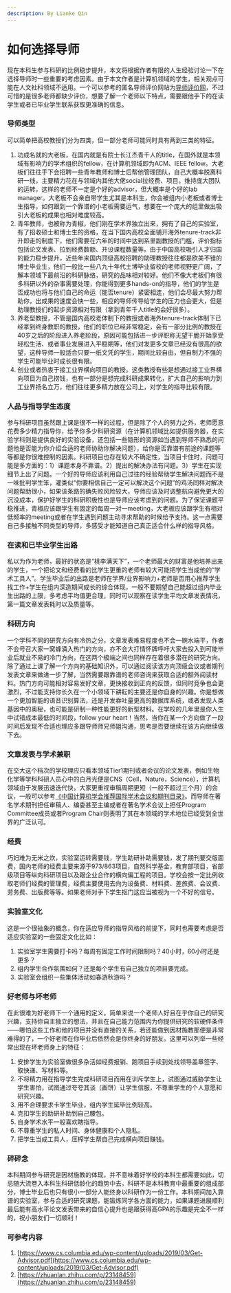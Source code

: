 ```yaml
---
description: By Lianke Qin
---
```


# 如何选择导师



现在本科生参与科研的比例稳步提升，本文将根据作者有限的人生经验讨论一下在选择导师时一些重要的考虑因素。由于本文作者是计算机领域的学生，相关观点可能在人文社科领域不适用。一个可以参考的匿名导师评价网站为[导师评价网](https://mysupervisor.org/)，不过可惜的是很多老师都缺少评价，想要了解一个老师以下特点，需要跟他手下的在读学生或者已毕业学生联系获取更准确的信息。

### 导师类型

可以简单把高校教授们分为四类，但一部分老师可能同时具有两到三类的特征。

1. 功成名就的大老板，在国内就是有院士长江杰青千人的title，在国外就是本领域有影响力的学术组织的fellow，在计算机领域即为ACM、IEEE fellow。大老板们往往手下会招聘一些青年教师和博士后帮他管理团队，自己大概率脱离科研一线，主要精力花在与领域内其他大佬social拉经费、项目，维持庞大团队的运转，这样的老师不一定是个好的advisor，但大概率是个好的lab manager。大老板不会亲自带学生尤其是本科生，你会被组内小老板或者博士生指导，如何跟到一个靠谱的小老板需要运气，想要在一个庞大的组里做出吸引大老板的成果也相对难度较高。
2. 青年教师，也被称为青椒，他们刚在学术界独立出来，拥有了自己的实验室，有了招收硕士和博士生的资格，在当下国内高校全面铺开海外tenure-track非升即走的制度下，他们需要在六年的时间中达到系里副教授的门槛，评价指标包括论文发表、拉到经费数额、开设课程数量等。由于中国高校吸引人才归国的能力稳步提升，近些年来国内顶级高校招聘的助理教授往往都是欧美不错的博士毕业生，他们一般比一些八九十年代土博毕业留校的老师视野更广阔，了解本领域下最前沿的科研脉络，研究的品味相对较好。他们不像大老板们有很多科研以外的杂事需要处理，你能得到更多hands-on的指导，他们的学生是否成功也将与他们自己的命运（能否tenure）紧密相连，他们会尽最大努力帮助你，出成果的速度会快一些，相应的导师传导给学生的压力也会更大，但是助理教授们的起步资源相对有限（拿到青年千人title的会好很多）。
3. 养老型教授，不管是国内高校老体制下的教授或者海外tenure-track体制下已经拿到终身教职的教授，他们的职位已经非常稳定，会有一部分比例的教授在40岁之后的阶段进入养老阶段，原因可能包括进一步评职称无望干脆开始享受轻松生活、或者事业发展进入平稳期等，他们对发更多文章已经没有很高的欲望，这种导师一般适合只要一纸文凭的学生，期间比较自由，但自制力不强的学生可能毕业时成长很有限。
4. 创业或者热衷于接工业界横向项目的教授。这类教授有些是想通过接工业界横向项目为自己捞钱，也有一部分是想完成科研成果转化，扩大自己的影响力到工业界扬名立万，他们往往更多精力放在公司上，对学生的指导比较有限。

### 人品与指导学生态度

参与科研项目虽然跟上课是很不一样的过程，但是除了个人的努力之外，老师愿意花费多少精力指导你，给予你多少科研资源（在计算机领域比如提供服务器，在实验学科则是提供良好的实验设备，还包括一些隐形的资源如当遇到导师不熟悉的问题他是否能为你介绍合适的老师协助你解决问题），给你是否靠谱有前途的课题等等都是你很难控制的因素。科研项目也存在较大不确定性，当项目卡住时，问题可能是多方面的：1）课题本身不靠谱。2）提出的解决办法有问题。3）学生在实现细节上出了问题。一个好的导师应该利用自己过往的经验帮助学生解决问题而不是一味批判学生笨，灌类似“你要相信自己一定可以解决这个问题”的鸡汤同样对解决问题帮助很小，如果该条路的确失败风险较大，导师应该及时调整航向避免更大的沉没成本，保护好学生的科研积极性也是导师应该考虑到的问题。为了保证课题平稳推进，青椒应该跟学生有固定的每周一对一meeting，大老板应该跟学生有相对低频率的meeting或者在学生遇到问题主动寻求帮助的时候给予支持。这一点需要自己多接触不同类型的导师，多感受才能知道自己真正适合什么样的指导风格。

### 在读和已毕业学生出路

私以为作为老师，最好的状态是“桃李满天下”，一个老师最大的财富是他培养出来的学生，一个把论文和经费看的比学生更重的老师有较大可能把学生当成他的“学术工具人”。学生毕业后的出路是老师在学界/业界影响力+老师是否用心推荐学生找工作+学生在组内深造期间成长的综合体现，一般不要期望自己能超过组内毕业生出路的上限，多考虑平均值更合理，同时可以观察在读学生平均文章发表情况，第一篇文章发表耗时以及质量等。

### 科研方向

一个学科不同的研究方向有冷热之分，文章发表难易程度也不会一碗水端平，作者不会号召大家一窝蜂涌入热门的方向，亦不会大打情怀牌呼吁大家去投入到可能毕业后就业不易的冷门方向，在这两个极端之间也同样存在着很多潜在的研究方向。除了通过上课了解一个方向的基础知识外，可以通过阅读该方向顶级会议或者期刊发表文章来做进一步了解，当然需要跟靠谱的老师咨询来获取合适的额外阅读材料。热门方向可能相对容易发好文章，更快接收到正向的反馈，但同时竞争也会更激烈，不过能支持你长久在一个小领域下耕耘的主要还是你自身的兴趣。你是想做一个更加智能的语音识别算法，还是开发吞吐量更高的数据库系统，或者发现人类基因中的奥秘，也可能是研制一种性能更好的新型材料。在学校的几年里是你人生中试错成本最低的时间段，follow your heart！当然，当你在某一个方向做了一段时间后发现不合适也理应多跟导师师兄师姐沟通，思考是否要继续在该方向继续做下去。

### 文章发表与学术兼职

在交大这个档次的学校理应只看本领域Tier1期刊或者会议的论文发表，例如生物化学等学科科研人员心中的白月光便是CNS（Cell，Nature，Science），计算机领域由于发展迅速迭代快，大家更重视审稿周期更短（一般不超过三个月）的会议，一般可以参考[《中国计算机学会推荐国际学术会议和期刊目录》](https://www.ccf.org.cn/c/2019-04-25/663625.shtml)。而导师在著名学术期刊担任审稿人、编委甚至主编或者在著名学术会议上担任Program Committee成员或者Program Chair则表明了其在本领域的学术地位已经受到全世界的广泛认可。

### 经费

巧妇难为无米之炊，实验室运转需要钱，学生助研补助需要钱，发了期刊要交版面费，国内老师的经费主要来源于973/863项目，自然科学基金，教育部项目，省部级项目等纵向科研项目以及跟企业合作的横向偏工程的项目。学校会按一定比例收取老师们经费的管理费，经费主要使用去向为设备费、材料费、差旅费、会议费、劳务费、出版费等等。如果老师对手下学生抠门这应当被视为一个不好的信号。

### 实验室文化

这是一个很抽象的概念，你在适应导师的指导风格的前提下，同时也需要考虑是否适应实验室的一些固定文化比如：

1. 实验室学生需要打卡吗？每周有固定工作时间限制吗？40小时，60小时还是更多？
2. 组内学生合作氛围如何？还是每个学生有自己独立的项目要完成。
3. 实验室会组织一些集体活动如春游秋游吗？

### 好老师与坏老师

在此很难为好老师下一个通用的定义，简单来说一个老师人好且在乎你自己的研究兴趣，支持你自主独立的想法，并且在自己能力范围内为你提供研究的软硬件条件——哪怕这些工作和他的项目并没有直接的关系，若还能做到因材施教那便是非常难得的了，一个好老师在你毕业后依然会是你终身的好朋友。这里可以列举一些经常出现在坏老师身上的特征：

1. 安排学生为实验室做很多杂活如经费报销、跑项目手续到处找领导盖章签字、取快递、写材料等。
2. 不将精力用在指导学生完成科研项目而用在训斥学生上，试图通过威胁学生让学生害怕，试图通过夸夸其谈（画饼）让学生信服，不尊重学生的个人意愿和研究兴趣。
3. 用不合理要求卡学生毕业，组内学生延毕比例较高。
4. 克扣学生的助研补助到自己腰包。
5. 自身学术水平一般喜欢瞎指导。
6. 不尊重学生的私人时间、身体健康和个人隐私。
7. 把学生当成工具人，压榨学生帮自己完成横向项目赚钱。

### 碎碎念

本科期间参与研究是因材施教的体现，并不意味着好学校的本科生都需要如此，切忌随大流卷入本科生科研低龄化的趋势中去，科研不是本科教育中最重要的组成部分，博士毕业后也只有很小一部分人能终身以科研作为一份工作。本科期间加入靠谱的实验室，参与合适的研究课题，能锻炼同学各方面的能力，如果课题进展顺利最后能有高水平论文发表带来的自信心提升也是跟获得高GPA的乐趣是完全不一样的，祝小朋友们一切顺利！

### 可参考内容

1. [https://www.cs.columbia.edu/wp-content/uploads/2019/03/Get-Advisor.pdf](https://www.cs.columbia.edu/wp-content/uploads/2019/03/Get-Advisor.pdf)
2. [https://zhuanlan.zhihu.com/p/23148459](https://zhuanlan.zhihu.com/p/23148459)

